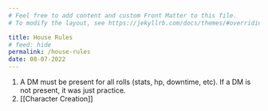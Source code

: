 ```yaml
---
# Feel free to add content and custom Front Matter to this file.
# To modify the layout, see https://jekyllrb.com/docs/themes/#overriding-theme-defaults

title: House Rules
# feed: hide
permalink: /house-rules
date: 08-07-2022
---
```


1. A DM must be present for all rolls (stats, hp, downtime, etc). If a DM is not present, it was just practice.
2. [[Character Creation]]